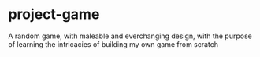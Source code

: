 # project-game
A random game, with maleable and everchanging design, with the purpose of learning the intricacies of building my own game from scratch
